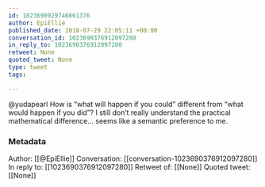 ```yaml
---
id: 1023690929746661376
author: EpiEllie
published_date: 2018-07-29 22:05:11 +00:00
conversation_id: 1023690376912097280
in_reply_to: 1023690376912097280
retweet: None
quoted_tweet: None
type: tweet
tags:

---
```


@yudapearl How is “what will happen if you could” different from “what would happen if you did”? I still don’t really understand the practical mathematical difference... seems like a semantic preference to me.

### Metadata

Author: [[@EpiEllie]]
Conversation: [[conversation-1023690376912097280]]
In reply to: [[1023690376912097280]]
Retweet of: [[None]]
Quoted tweet: [[None]]
